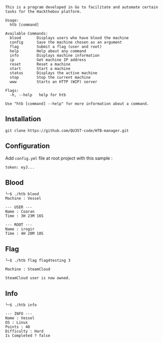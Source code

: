```
This is a program developed in Go to facilitate and automate certain tasks for the Hackthebox platform.

Usage:
  htb [command]

Available Commands:
  blood       Displays users who have blood the machine
  config      Save the machine chosen as an argument
  flag        Submit a flag (user and root)
  help        Help about any command
  info        Displays machine information
  ip          Get machine IP address
  reset       Reset a machine
  start       Start a machine
  status      Displays the active machine
  stop        Stop the current machine
  www         Starts an HTTP (WIP) server

Flags:
  -h, --help   help for htb

Use "htb [command] --help" for more information about a command.
```

## Installation

`git clone https://github.com/QU35T-code/HTB-manager.git`

## Configuration

Add `config.yml` file at root project with this sample :

```
token: eyJ...
```

## Blood

```
└─$ ./htb blood        
Machine : Vessel

--- USER ---
Name : Coaran
Time : 3H 23M 16S

--- ROOT ---
Name : irogir
Time : 4H 20M 10S
```

## Flag

```
└─$ ./htb flag flag4testing 3

Machine : SteamCloud

SteamCloud user is now owned.
```

## Info

```
└─$ ./htb info

--- INFO ---
Name : Vessel
OS : Linux
Points : 40
Difficulty : Hard
Is Completed ? false 
```